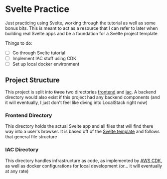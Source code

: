 # Svelte Practice
Just practicing using Svelte, working through the tutorial as well as some bonus bits. This is meant to act as a resource that I can refer to later when building real Svelte apps and be a foundation for a Svelte project template

Things to do:
- [ ] Go through Svelte tutorial
- [ ] Implement IAC stuff using CDK
- [ ] Set up local docker environment

## Project Structure
This project is split into ~~three~~ two directories [frontend](frontend) and [iac](iac). A backend directory would also exist if this project had any backend components (and it will eventually, I just don't feel like diving into LocalStack right now)

### Frontend Directory
This directory holds the actual Svelte app and all files that will find there way into a user's browser. It is based off of the [Svelte template](https://github.com/sveltejs/template) and follows that general file structure

### IAC Directory
This directory handles infrastructure as code, as implemented by [AWS CDK](https://aws.amazon.com/cdk/), as well as docker configurations for local development (or... it will eventually at any rate)
